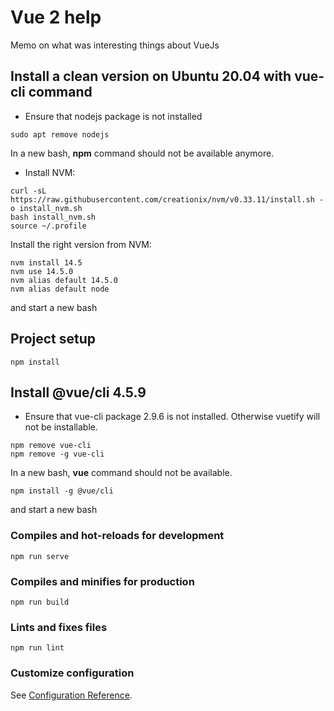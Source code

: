 # Vue 2 help

Memo on what was interesting things about VueJs

## Install a clean version on Ubuntu 20.04 with vue-cli command

* Ensure that nodejs package is not installed

```
sudo apt remove nodejs
```

In a new bash, **__npm__** command should not be available anymore.


* Install NVM:

```
curl -sL https://raw.githubusercontent.com/creationix/nvm/v0.33.11/install.sh -o install_nvm.sh
bash install_nvm.sh
source ~/.profile
```

Install the right version from NVM:

```
nvm install 14.5
nvm use 14.5.0
nvm alias default 14.5.0
nvm alias default node
```

and start a new bash

## Project setup

```
npm install
```

Install @vue/cli 4.5.9
-----------

* Ensure that vue-cli package 2.9.6 is not installed. Otherwise vuetify will not be installable.

```
npm remove vue-cli
npm remove -g vue-cli
```

In a new bash, **__vue__** command should not be available.

```
npm install -g @vue/cli
```

and start a new bash

### Compiles and hot-reloads for development
```
npm run serve
```

### Compiles and minifies for production
```
npm run build
```

### Lints and fixes files
```
npm run lint
```

### Customize configuration
See [Configuration Reference](https://cli.vuejs.org/config/).
